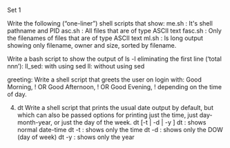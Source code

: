 Set 1
 
Write the following (“one-liner”) shell scripts that show:
me.sh : It's shell pathname and PID
asc.sh : All files that are of type ASCII text
fasc.sh : Only the filenames of files that are of type ASCII text
ml.sh : ls long output showing only filename, owner and size, sorted by filename.
 
Write a bash script to show the output of ls -l eliminating the first line (‘total nnn’):
ll_sed: with using sed
ll: without using sed
 
greeting:
Write a shell script that greets the user on login with:
Good Morning, <username> !       OR
Good Afternoon, <username> !    OR
Good Evening, <username> !
depending on the time of day.
  
  4. dt
Write a shell script that prints the usual date output by default, but which can also be
passed options for printing just the time, just day-month-year, or just the day of the
week.
dt [-t | -d | -y ]
dt : shows normal date-time
dt -t : shows only the time
dt -d : shows only the DOW (day of week)
dt -y : shows only the year
